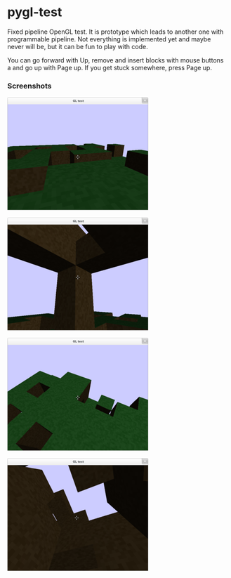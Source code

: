 pygl-test
=========

Fixed pipeline OpenGL test. It is prototype which leads to another one with programmable pipeline. Not everything is implemented yet and maybe never will be, but it can be fun to play with code.

You can go forward with Up, remove and insert blocks with mouse buttons a and go up with Page up. If you get stuck somewhere, press Page up.


### Screenshots
![](/imgs/img1-m.png)

![](/imgs/img3-m.png)

![](/imgs/img2-m.png)

![](/imgs/img4-m.png)

